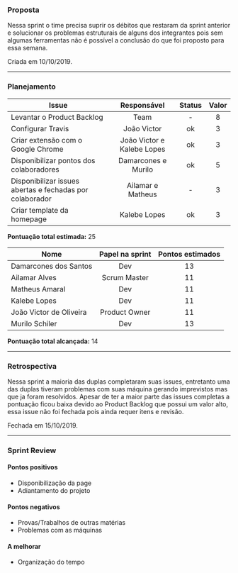 ### Proposta

Nessa sprint o time precisa suprir os débitos que restaram da sprint anterior e solucionar os problemas estruturais de alguns dos integrantes pois sem algumas ferramentas não é possível a conclusão do que foi proposto para essa semana.

Criada em 10/10/2019. 

-----

### Planejamento

**Issue** |**Responsável**| **Status** | **Valor** 
----------|:-------------:|:----------:|:---------:
Levantar o Product Backlog  | Team | - | 8
Configurar Travis | João Victor | ok | 3 
Criar extensão com o Google Chrome | João Victor e Kalebe Lopes | ok | 3
Disponibilizar pontos dos colaboradores | Damarcones e Murilo | ok | 5
Disponibilizar issues abertas e fechadas por colaborador | Ailamar e Matheus | - | 3
Criar template da homepage | Kalebe Lopes | ok | 3

**Pontuação total estimada:** 25

**Nome** | **Papel na sprint** | **Pontos estimados**
---------|:-------------------:| :------------------:
Damarcones dos Santos | Dev | 13
Ailamar Alves  | Scrum Master | 11
Matheus Amaral | Dev | 11
Kalebe Lopes  | Dev | 11
João Victor de Oliveira | Product Owner | 11
Murilo Schiler  | Dev | 13


**Pontuação total alcançada:** 14

-----

### Retrospectiva

Nessa sprint a maioria das duplas completaram suas issues, entretanto uma das duplas tiveram problemas com suas máquina gerando imprevistos mas que ja foram resolvidos. Apesar de ter a maior parte das issues completas a pontuação ficou baixa devido ao Product Backlog que possui um valor alto, essa issue não foi fechada pois ainda requer itens e revisão.

Fechada em 15/10/2019. 

----

### Sprint Review

#### Pontos positivos
* Disponibilização da page
* Adiantamento do projeto

#### Pontos negativos
* Provas/Trabalhos de outras matérias
* Problemas com as máquinas

#### A melhorar
* Organização do tempo
